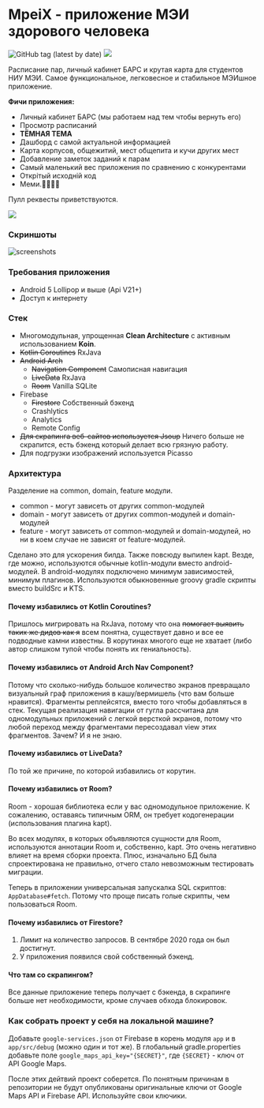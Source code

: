 # MpeiX - приложение МЭИ здорового человека

![GitHub tag (latest by date)](https://img.shields.io/github/v/tag/tonykolomeytsev/mpeiapp?label=version) 
![](https://github.com/tonykolomeytsev/mpeiapp/workflows/Android%20build/badge.svg?branch=master)

Расписание пар, личный кабинет БАРС и крутая карта для студентов НИУ МЭИ. Самое функциональное, легковесное и стабильное МЭИшное приложение.

**Фичи приложения:**
+ Личный кабинет БАРС (мы работаем над тем чтобы вернуть его)
+ Просмотр расписаний
+ **ТЁМНАЯ ТЕМА**
+ Дашборд с самой актуальной информацией
+ Карта корпусов, общежитий, мест общепита и кучи других мест
+ Добавление заметок заданий к парам
+ Самый маленький вес приложения по сравнению с конкурентами
+ Открiтый исходнiй код 
+ Меми.🤗💪😸😃

Пулл реквесты приветствуются.

[![](https://github.com/tonykolomeytsev/mpeiapp/raw/master/screenshots/3.png)](https://play.google.com/store/apps/details?id=kekmech.ru.mpeiapp)

### Скриншоты

![screenshots](https://github.com/tonykolomeytsev/mpeiapp/raw/master/screenshots/promo_wide_frame.png)

### Требования приложения

+ Android 5 Lollipop и выше (Api V21+)
+ Доступ к интернету

### Стек

+ Многомодульная, упрощенная **Clean Architecture** с активным использованием **Koin**.
+ ~~Kotlin Coroutines~~ RxJava
+ ~~Android Arch~~ 
  - ~~Navigation Component~~ Самописная навигация
  - ~~LiveData~~ RxJava
  - ~~Room~~ Vanilla SQLite
+ Firebase 
  - ~~Firestore~~ Собственный бэкенд
  - Crashlytics
  - Analytics
  - Remote Config
+ ~~Для скрапинга веб-сайтов используется Jsoup~~ Ничего больше не скрапится, есть бэкенд который делает всю грязную работу.
+ Для подгрузки изображений используется Picasso

### Архитектура

Разделение на common, domain, feature модули.
- common - могут зависеть от других common-модулей
- domain - могут зависеть от других common-модулей и domain-модулей
- feature - могут зависеть от common-модулей и domain-модулей, но ни в коем случае не зависят от feature-модулей.

Сделано это для ускорения билда. Также повсюду выпилен kapt. Везде, где можно, используются обычные kotlin-модули вместо android-модулей. В android-модулях подключено минимум зависимостей, минимум плагинов. Используются обыкновенные groovy gradle скрипты вместо buildSrc и KTS.

#### Почему избавились от Kotlin Coroutines?

Пришлось мигрировать на RxJava, потому что она ~~помогает выявить таких же дидов как я~~ всем понятна, существует давно и все ее подводные камни известны. В корутинах многого еще не хватает (либо автор слишком тупой чтобы понять их гениальность).

#### Почему избавились от Android Arch Nav Component?

Потому что сколько-нибудь большое количество экранов превращало визуальный граф приложения в кашу/вермишель (что вам больше нравится). Фрагменты реплейсятся, вместо того чтобы добавляться в стек. Текущая реализация навигации от гугла рассчитана для одномодульных приложений с легкой версткой экранов, потому что любой переход между фрагментами пересоздавал view этих фрагментов. Зачем? И я не знаю.

#### Почему избавились от LiveData?

По той же причине, по которой избавились от корутин.

#### Почему избавились от Room?

Room - хорошая библиотека если у вас одномодульное приложение. К сожалению, оставаясь типичным ORM, он требует кодогенерации (использования плагина kapt).

Во всех модулях, в которых объявляются сущности для Room, используются аннотации Room и, собственно, kapt. Это очень негативно влияет на время сборки проекта. Плюс, изначально БД была спроектирована не правильно, отчего стало невозможным тестировать миграции.

Теперь в приложении универсальная запускалка SQL скриптов: `AppDatabase#fetch`. Потому что проще писать голые скрипты, чем пользоваться Room.

#### Почему избавились от Firestore?

1. Лимит на количество запросов. В сентябре 2020 года он был достигнут.
1. У приложения появился свой собственный бэкенд.

#### Что там со скрапингом?

Все данные приложение теперь получает с бэкенда, в скрапинге больше нет необходимости, кроме случаев обхода блокировок.

### Как собрать проект у себя на локальной машине?

Добавьте `google-services.json` от Firebase в корень модуля `app` и в `app/src/debug` (можно один и тот же). В глобальный gradle.properties добавьте поле `google_maps_api_key="{SECRET}"`, где `{SECRET}` - ключ от API Google Maps.

После этих дейтвий проект соберется. По понятным причинам в репозитории не будут опубликованы оригинальные ключи от Google Maps API и Firebase API. Используйте свои ключики.